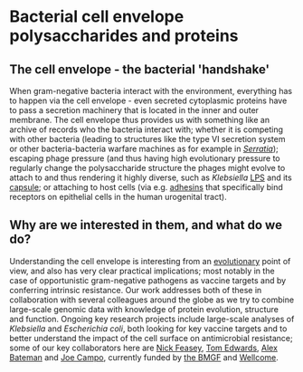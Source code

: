 # Bacterial cell envelope polysaccharides and proteins #

## The cell envelope - the bacterial 'handshake' ##

When gram-negative bacteria interact with the environment, everything has to happen via the cell envelope - even secreted cytoplasmic proteins have to pass a secretion machinery that is located in the inner and outer membrane. The cell envelope thus provides us with something like an archive of records who the bacteria interact with; whether it is competing with other bacteria (leading to structures like the type VI secretion system or other bacteria-bacteria warfare machines as for example in [_Serratia_](https://www.biorxiv.org/content/10.1101/2022.01.11.475790v1)); escaping phage pressure (and thus having high evolutionary pressure to regularly change the polysaccharide structure the phages might evolve to attach to and thus rendering it highly diverse, such as _Klebsiella_ [LPS](https://pubmed.ncbi.nlm.nih.gov/28348868/) and its [capsule](https://pubmed.ncbi.nlm.nih.gov/29618504/); or attaching to host cells (via e.g. [adhesins](https://pubmed.ncbi.nlm.nih.gov/?term=heinz+lithgow) that specifically bind receptors on epithelial cells in the human urogenital tract).

## Why are we interested in them, and what do we do? ##

Understanding the cell envelope is interesting from an [evolutionary](https://pubmed.ncbi.nlm.nih.gov/?term=heinz_e+henderson_i) point of view, and also has very clear practical implications; most notably in the case of opportunistic gram-negative pathogens as vaccine targets and by conferring intrinsic resistance. Our work addresses both of these in collaboration with several colleagues around the globe as we try to combine large-scale genomic data with knowledge of protein evolution, structure and function. Ongoing key research projects include large-scale analyses of _Klebsiella_ and _Escherichia coli_, both looking for key vaccine targets and to better understand the impact of the cell surface on antimicrobial resistance; some of our key collaborators here are [Nick Feasey](https://www.lstmed.ac.uk/about/people/professor-nicholas-feasey), [Tom Edwards](https://www.lstmed.ac.uk/about/people/dr-thomas-edwards), [Alex Bateman](https://www.ebi.ac.uk/people/person/alex-bateman/) and [Joe Campo](https://antigendiscovery.com/), currently funded by [the BMGF](https://www.gatesfoundation.org/) and [Wellcome](https://wellcome.org/).



